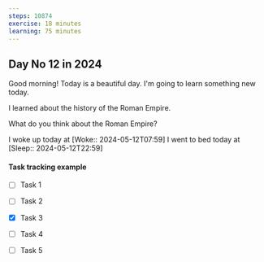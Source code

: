 ```yaml
---
steps: 10874
exercise: 18 minutes
learning: 75 minutes
---
```

## Day No 12 in 2024
Good morning! Today is a beautiful day.
I'm going to learn something new today.

I learned about the history of the Roman Empire.

What do you think about the Roman Empire?

I woke up today at [Woke:: 2024-05-12T07:59]
I went to bed today at [Sleep:: 2024-05-12T22:59]

#### Task tracking example
- [ ] Task 1
- [ ] Task 2
- [x] Task 3
- [ ] Task 4
- [ ] Task 5

